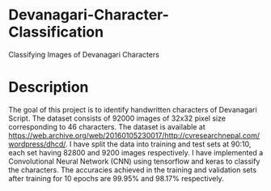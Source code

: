 # Devanagari-Character-Classification
Classifying Images of Devanagari Characters
# Description
The goal of this project is to identify handwritten characters of Devanagari Script. The dataset consists of  92000 images of 32x32 pixel size corresponding to 46 characters. The dataset is available at https://web.archive.org/web/20160105230017/http://cvresearchnepal.com/wordpress/dhcd/. 
I have split the data into training and test sets at 90:10, each set having 82800 and 9200 images respectively. I have implemented a Convolutional Neural Network (CNN) using tensorflow and keras to classify the characters. The accuracies achieved in the training and validation sets after training for 10 epochs are 99.95% and 98.17% respectively.
